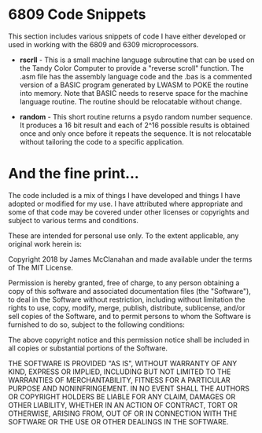 # 6809 Code Snippets

This section includes various snippets of code I have either developed or used in working with the 6809 and 6309 microprocessors.

* **rscrll** - This is a small machine language subroutine that can be used on the Tandy Color Computer to provide a "reverse scroll" function. The .asm file has the assembly language code and the .bas is a commented version of a BASIC program generated by LWASM to POKE the routine into memory. Note that BASIC needs to reserve space for the machine language routine. The routine should be relocatable without change.

* **random** - This short routine returns a psydo random number sequence. It produces a 16 bit result and each of 2^16 possible results is obtained once and only once before it repeats the sequence. It is not relocatable without tailoring the code to a specific application.

# And the fine print...

The code included is a mix of things I have developed and things I have adopted or modified for my use. I have attributed where appropriate and some of that code may be covered under other licenses or copyrights and subject to various terms and conditions.

These are intended for personal use only. To the extent applicable, any original work herein is:

Copyright 2018 by James McClanahan and made available under the terms of The MIT License.

Permission is hereby granted, free of charge, to any person obtaining a copy of this software and associated documentation files (the "Software"), to deal in the Software without restriction, including without limitation the rights to use, copy, modify, merge, publish, distribute, sublicense, and/or sell copies of the Software, and to permit persons to whom the Software is furnished to do so, subject to the following conditions:

The above copyright notice and this permission notice shall be included in all copies or substantial portions of the Software.

THE SOFTWARE IS PROVIDED "AS IS", WITHOUT WARRANTY OF ANY KIND, EXPRESS OR IMPLIED, INCLUDING BUT NOT LIMITED TO THE WARRANTIES OF MERCHANTABILITY, FITNESS FOR A PARTICULAR PURPOSE AND NONINFRINGEMENT. IN NO EVENT SHALL THE AUTHORS OR COPYRIGHT HOLDERS BE LIABLE FOR ANY CLAIM, DAMAGES OR OTHER LIABILITY, WHETHER IN AN ACTION OF CONTRACT, TORT OR OTHERWISE, ARISING FROM, OUT OF OR IN CONNECTION WITH THE SOFTWARE OR THE USE OR OTHER DEALINGS IN THE SOFTWARE.
